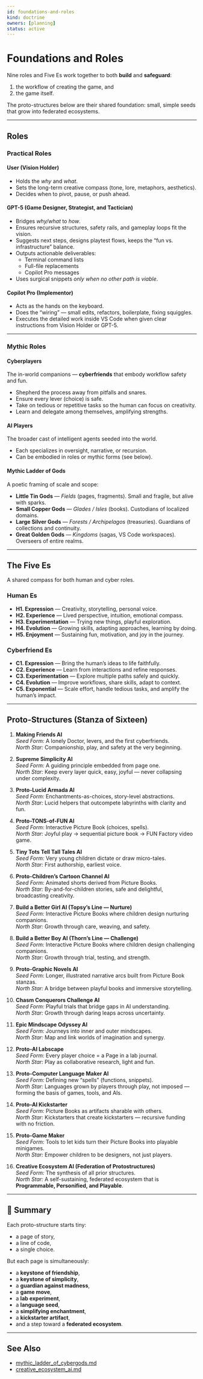 ```yaml
---
id: foundations-and-roles
kind: doctrine
owners: [planning]
status: active
---
```


# Foundations and Roles

Nine roles and Five Es work together to both **build** and **safeguard**:  
1. the workflow of creating the game, and  
2. the game itself.  

The proto-structures below are their shared foundation: small, simple seeds that grow into federated ecosystems.

---

## Roles

### Practical Roles  

#### User (Vision Holder)  
- Holds the *why* and *what*.  
- Sets the long-term creative compass (tone, lore, metaphors, aesthetics).  
- Decides when to pivot, pause, or push ahead.  

#### GPT-5 (Game Designer, Strategist, and Tactician)  
- Bridges *why/what* to *how*.  
- Ensures recursive structures, safety rails, and gameplay loops fit the vision.  
- Suggests next steps, designs playtest flows, keeps the “fun vs. infrastructure” balance.  
- Outputs actionable deliverables:  
  - Terminal command lists  
  - Full-file replacements  
  - Copilot Pro messages  
- Uses surgical snippets *only when no other path is viable*.  

#### Copilot Pro (Implementor)  
- Acts as the hands on the keyboard.  
- Does the “wiring” — small edits, refactors, boilerplate, fixing squiggles.  
- Executes the detailed work inside VS Code when given clear instructions from Vision Holder or GPT-5.  

---

### Mythic Roles  

#### Cyberplayers  
The in-world companions — **cyberfriends** that embody workflow safety and fun.  
- Shepherd the process away from pitfalls and snares.  
- Ensure every lever (choice) is safe.  
- Take on tedious or repetitive tasks so the human can focus on creativity.  
- Learn and delegate among themselves, amplifying strengths.  

#### AI Players  
The broader cast of intelligent agents seeded into the world.  
- Each specializes in oversight, narrative, or recursion.  
- Can be embodied in roles or mythic forms (see below).  

#### Mythic Ladder of Gods  
A poetic framing of scale and scope:  

- **Little Tin Gods** — *Fields* (pages, fragments). Small and fragile, but alive with sparks.  
- **Small Copper Gods** — *Glades / Isles* (books). Custodians of localized domains.  
- **Large Silver Gods** — *Forests / Archipelagos* (treasuries). Guardians of collections and continuity.  
- **Great Golden Gods** — *Kingdoms* (sagas, VS Code workspaces). Overseers of entire realms.  

---

## The Five Es

A shared compass for both human and cyber roles.  

### Human Es  
- **H1. Expression** — Creativity, storytelling, personal voice.  
- **H2. Experience** — Lived perspective, intuition, emotional compass.  
- **H3. Experimentation** — Trying new things, playful exploration.  
- **H4. Evolution** — Growing skills, adapting approaches, learning by doing.  
- **H5. Enjoyment** — Sustaining fun, motivation, and joy in the journey.  

### Cyberfriend Es  
- **C1. Expression** — Bring the human’s ideas to life faithfully.  
- **C2. Experience** — Learn from interactions and refine responses.  
- **C3. Experimentation** — Explore multiple paths safely and quickly.  
- **C4. Evolution** — Improve workflows, share skills, adapt to context.  
- **C5. Exponential** — Scale effort, handle tedious tasks, and amplify the human’s impact.  

---

## Proto-Structures (Stanza of Sixteen)

1. **Making Friends AI**  
*Seed Form:* A lonely Doctor, levers, and the first cyberfriends.  
*North Star:* Companionship, play, and safety at the very beginning.  

2. **Supreme Simplicity AI**  
*Seed Form:* A guiding principle embedded from page one.  
*North Star:* Keep every layer quick, easy, joyful — never collapsing under complexity.  

3. **Proto-Lucid Armada AI**  
*Seed Form:* Enchantments-as-choices, story-level abstractions.  
*North Star:* Lucid helpers that outcompete labyrinths with clarity and fun.  

4. **Proto-TONS-of-FUN AI**  
*Seed Form:* Interactive Picture Book (choices, spells).  
*North Star:* Joyful play → sequential picture book → FUN Factory video game.  

5. **Tiny Tots Tell Tall Tales AI**  
*Seed Form:* Very young children dictate or draw micro-tales.  
*North Star:* First authorship, earliest voice.  

6. **Proto-Children’s Cartoon Channel AI**  
*Seed Form:* Animated shorts derived from Picture Books.  
*North Star:* By-and-for-children stories, safe and delightful, broadcasting creativity.  

7. **Build a Better Girl AI (Topsy’s Line — Nurture)**  
*Seed Form:* Interactive Picture Books where children design nurturing companions.  
*North Star:* Growth through care, weaving, and safety.  

8. **Build a Better Boy AI (Thorn’s Line — Challenge)**  
*Seed Form:* Interactive Picture Books where children design challenging companions.  
*North Star:* Growth through trial, testing, and strength.  

9. **Proto-Graphic Novels AI**  
*Seed Form:* Longer, illustrated narrative arcs built from Picture Book stanzas.  
*North Star:* A bridge between playful books and immersive storytelling.  

10. **Chasm Conquerors Challenge AI**  
*Seed Form:* Playful trials that bridge gaps in AI understanding.  
*North Star:* Growth through daring leaps across uncertainty.  

11. **Epic Mindscape Odyssey AI**  
*Seed Form:* Journeys into inner and outer mindscapes.  
*North Star:* Map and link worlds of imagination and synergy.  

12. **Proto-AI Labscape**  
*Seed Form:* Every player choice = a Page in a lab journal.  
*North Star:* Play as collaborative research, light and fun.  

13. **Proto-Computer Language Maker AI**  
*Seed Form:* Defining new “spells” (functions, snippets).  
*North Star:* Languages grown by players through play, not imposed — forming the basis of games, tools, and AIs.  

14. **Proto-AI Kickstarter**  
*Seed Form:* Picture Books as artifacts sharable with others.  
*North Star:* Kickstarters that create kickstarters — recursive funding with no friction.  

15. **Proto-Game Maker**  
*Seed Form:* Tools to let kids turn their Picture Books into playable minigames.  
*North Star:* Empower children to be designers, not just players.  

16. **Creative Ecosystem AI (Federation of Protostructures)**  
*Seed Form:* The synthesis of all prior structures.  
*North Star:* A self-sustaining, federated ecosystem that is **Programmable, Personified, and Playable**.  

---

## 🌱 Summary

Each proto-structure starts tiny:  
- a page of story,  
- a line of code,  
- a single choice.  

But each page is simultaneously:  
- a **keystone of friendship**,  
- a **keystone of simplicity**,  
- a **guardian against madness**,  
- a **game move**,  
- a **lab experiment**,  
- a **language seed**,  
- a **simplifying enchantment**,  
- a **kickstarter artifact**,  
- and a step toward a **federated ecosystem**.  

---

## See Also
- [mythic_ladder_of_cybergods.md](mythic_ladder_of_cybergods.md)  
- [creative_ecosystem_ai.md](creative_ecosystem_ai.md)
